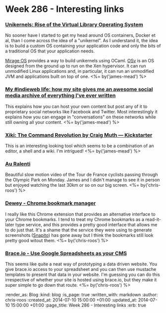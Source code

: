 Week 286 - Interesting links
============================

### [Unikernels: Rise of the Virtual Library Operating System](http://queue.acm.org/detail.cfm?id=2566628)

No sooner have I started to get my head around OS containers, Docker et al, than I come across the idea of a "unikernel". As I understand it, the idea is to build a custom OS containing your application code and only the bits of a traditional OS that your application needs.

[Mirage OS][] provides a way to build unikernels using OCaml. [OSv][] is an OS designed from the ground up to run on the Xen hypervisor. It can run unmodified Linux applications and, in particular, it can run an unmodified JVM and applications built on top of one. <%= by('james-mead') %>


### [My #indieweb life: how my site gives me an awesome social media archive of everything I've ever written](http://werd.io/2014/my-indieweb-life-how-my-site-gives-me-an-awesome)

This explains how you can host your own content but post any of it to proprietary social networks like Facebook and Twitter. Most interestingly it explains how you can engage in "conversations" on these networks while still owning all your content. <%= by('james-mead') %>


### [Xiki: The Command Revolution by Craig Muth — Kickstarter](https://www.kickstarter.com/projects/xiki/xiki-the-command-revolution)

This is an interesting looking tool which seems to be a combination of an editor, a shell and a wiki. I'm intrigued! <%= by('james-mead') %>


### [Au Ralenti](http://scraplab.net/au-ralenti/)

Beautiful slow motion video of the Tour de France cyclists passing through the Olympic Park on Monday. James and I didn't manage to see it in person but enjoyed watching the last 30km or so on our big screen. <%= by('chris-roos') %>


### [Dewey - Chrome bookmark manager](http://deweyapp.io/)

I really like this Chrome extension that provides an alternative interface to your Chrome bookmarks. I tend to treat my Chrome bookmarks as a read-it-later type service, and this provides a pretty good interface that allows me to do just that. It's a shame that the service they were using to generate screenshots ([Snapito][]) has gone away but I think the bookmarks still look pretty good witout them. <%= by('chris-roos') %>


### [Brace.io - Use Google Spreadsheets as your CMS](http://data.brace.io/)

This seems like quite a neat way of prototyping a data driven website. You give brace.io access to your spreadsheet and you can then use mustache templates to present that data in your website. I'm guessing you can do this irrespective of whether your site is hosted using brace.io, but they make it super simple to go down that route. <%= by('chris-roos') %>


[Mirage OS]: http://openmirage.org/
[OSv]: https://github.com/cloudius-systems/osv
[Snapito]: http://snapito.com/back-soon/


:render_as: Blog
:kind: blog
:is_page: true
:written_with: markdown
:author: chris-roos
:created_at: 2014-07-10 15:00:00 +01:00
:updated_at: 2014-07-10 15:00:00 +01:00
:page_title: Week 286 - Interesting links
:erb: true
